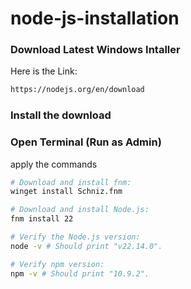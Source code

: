 # node-js-installation

### Download Latest Windows Intaller

Here is the Link:

```bash
https://nodejs.org/en/download
```

### Install the download

### Open Terminal (Run as Admin)

apply the commands

```bash
# Download and install fnm:
winget install Schniz.fnm

# Download and install Node.js:
fnm install 22

# Verify the Node.js version:
node -v # Should print "v22.14.0".

# Verify npm version:
npm -v # Should print "10.9.2".
```

